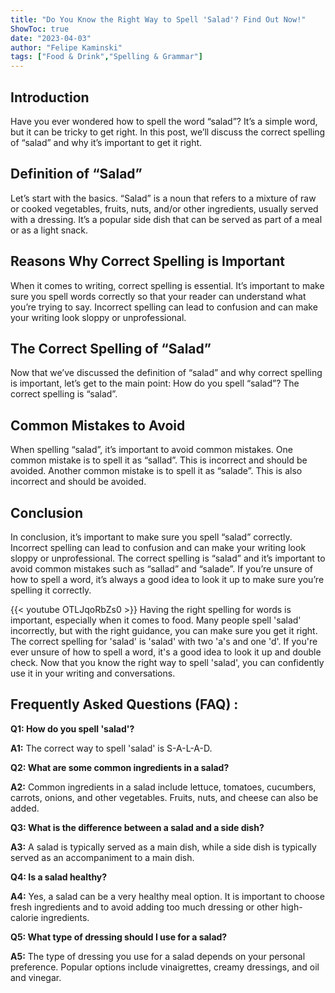 ```yaml
---
title: "Do You Know the Right Way to Spell 'Salad'? Find Out Now!"
ShowToc: true 
date: "2023-04-03"
author: "Felipe Kaminski" 
tags: ["Food & Drink","Spelling & Grammar"]
---
```

## Introduction

Have you ever wondered how to spell the word “salad”? It’s a simple word, but it can be tricky to get right. In this post, we’ll discuss the correct spelling of “salad” and why it’s important to get it right.

## Definition of “Salad”

Let’s start with the basics. “Salad” is a noun that refers to a mixture of raw or cooked vegetables, fruits, nuts, and/or other ingredients, usually served with a dressing. It’s a popular side dish that can be served as part of a meal or as a light snack.

## Reasons Why Correct Spelling is Important

When it comes to writing, correct spelling is essential. It’s important to make sure you spell words correctly so that your reader can understand what you’re trying to say. Incorrect spelling can lead to confusion and can make your writing look sloppy or unprofessional.

## The Correct Spelling of “Salad”

Now that we’ve discussed the definition of “salad” and why correct spelling is important, let’s get to the main point: How do you spell “salad”? The correct spelling is “salad”.

## Common Mistakes to Avoid

When spelling “salad”, it’s important to avoid common mistakes. One common mistake is to spell it as “sallad”. This is incorrect and should be avoided. Another common mistake is to spell it as “salade”. This is also incorrect and should be avoided.

## Conclusion

In conclusion, it’s important to make sure you spell “salad” correctly. Incorrect spelling can lead to confusion and can make your writing look sloppy or unprofessional. The correct spelling is “salad” and it’s important to avoid common mistakes such as “sallad” and “salade”. If you’re unsure of how to spell a word, it’s always a good idea to look it up to make sure you’re spelling it correctly.

{{< youtube OTLJqoRbZs0 >}} 
Having the right spelling for words is important, especially when it comes to food. Many people spell 'salad' incorrectly, but with the right guidance, you can make sure you get it right. The correct spelling for 'salad' is 'salad' with two 'a's and one 'd'. If you're ever unsure of how to spell a word, it's a good idea to look it up and double check. Now that you know the right way to spell 'salad', you can confidently use it in your writing and conversations.

## Frequently Asked Questions (FAQ) :
**Q1: How do you spell 'salad'?**

**A1:** The correct way to spell 'salad' is S-A-L-A-D.

**Q2: What are some common ingredients in a salad?**

**A2:** Common ingredients in a salad include lettuce, tomatoes, cucumbers, carrots, onions, and other vegetables. Fruits, nuts, and cheese can also be added.

**Q3: What is the difference between a salad and a side dish?**

**A3:** A salad is typically served as a main dish, while a side dish is typically served as an accompaniment to a main dish.

**Q4: Is a salad healthy?**

**A4:** Yes, a salad can be a very healthy meal option. It is important to choose fresh ingredients and to avoid adding too much dressing or other high-calorie ingredients.

**Q5: What type of dressing should I use for a salad?**

**A5:** The type of dressing you use for a salad depends on your personal preference. Popular options include vinaigrettes, creamy dressings, and oil and vinegar.





